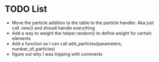 # TODO List

- Move the particle addition to the table to the particle handler. Aka just call :new() and shoudl handle everything
- Add a way to weight the helper.random() to define weight for certain elements
- Add a function so I can call add_particles(parameters, number_of_particles)
- figure out why I was tripping with comments